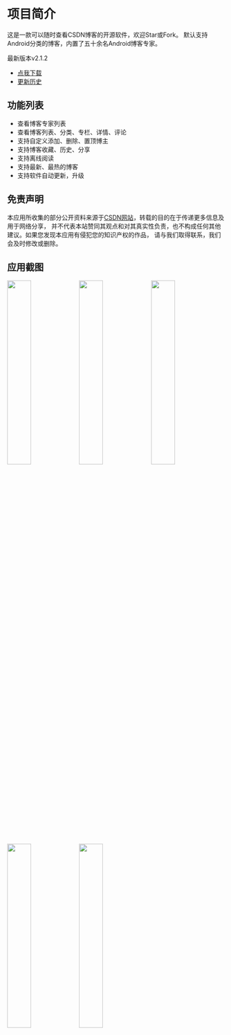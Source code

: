# 项目简介
这是一款可以随时查看CSDN博客的开源软件，欢迎Star或Fork。
默认支持Android分类的博客，内置了五十余名Android博客专家。

最新版本v2.1.2
- [点我下载](http://www.pgyer.com/csdn)
- [更新历史](./app/Release.md)

## 功能列表
- 查看博客专家列表
- 查看博客列表、分类、专栏、详情、评论
- 支持自定义添加、删除、置顶博主
- 支持博客收藏、历史、分享
- 支持离线阅读
- 支持最新、最热的博客
- 支持软件自动更新，升级

## 免责声明
本应用所收集的部分公开资料来源于[CSDN网站](http://www.csdn.net/)，转载的目的在于传递更多信息及用于网络分享，
并不代表本站赞同其观点和对其真实性负责，也不构成任何其他建议。如果您发现本应用有侵犯您的知识产权的作品，
请与我们取得联系，我们会及时修改或删除。

## 应用截图
<img src="./screenshots/1.png" width="33%"/><img src="./screenshots/2.png" width="33%"/><img src="./screenshots/3.png" width="33%"/>

<img src="./screenshots/4.png" width="33%"/><img src="./screenshots/5.png" width="33%"/>





	
